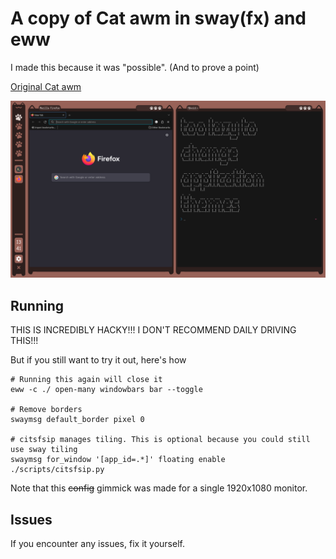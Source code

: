 # A copy of Cat awm in sway(fx) and eww

I made this because it was "possible". (And to prove a point)

[Original Cat awm](https://github.com/beckkake/cat-awm)

![Copy Cat](https://github.com/Failedex/copy-cat-awm/blob/main/screenshot.png?raw=true)

## Running
THIS IS INCREDIBLY HACKY!!! I DON'T RECOMMEND DAILY DRIVING THIS!!!

But if you still want to try it out, here's how

```
# Running this again will close it
eww -c ./ open-many windowbars bar --toggle

# Remove borders
swaymsg default_border pixel 0

# citsfsip manages tiling. This is optional because you could still use sway tiling
swaymsg for_window '[app_id=.*]' floating enable
./scripts/citsfsip.py
```

Note that this ~~config~~ gimmick was made for a single 1920x1080 monitor.

## Issues
If you encounter any issues, fix it yourself.

